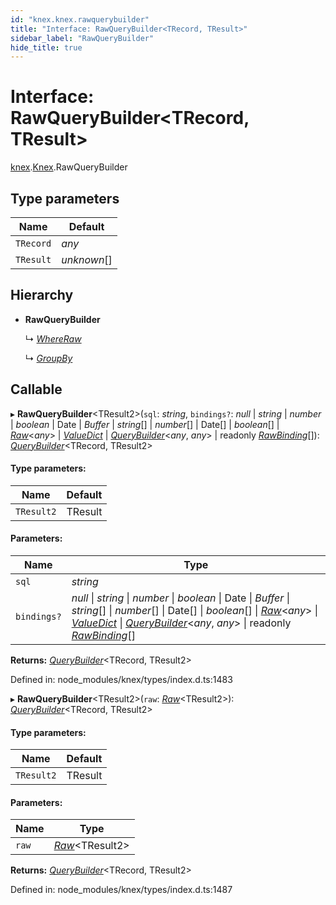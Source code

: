 ```yaml
---
id: "knex.knex.rawquerybuilder"
title: "Interface: RawQueryBuilder<TRecord, TResult>"
sidebar_label: "RawQueryBuilder"
hide_title: true
---
```


# Interface: RawQueryBuilder<TRecord, TResult\>

[knex](../modules/knex.md).[Knex](../modules/knex.knex-1.md).RawQueryBuilder

## Type parameters

Name | Default |
------ | ------ |
`TRecord` | *any* |
`TResult` | *unknown*[] |

## Hierarchy

* **RawQueryBuilder**

  ↳ [*WhereRaw*](knex.knex.whereraw.md)

  ↳ [*GroupBy*](knex.knex.groupby.md)

## Callable

▸ **RawQueryBuilder**<TResult2\>(`sql`: *string*, `bindings?`: *null* \| *string* \| *number* \| *boolean* \| Date \| *Buffer* \| *string*[] \| *number*[] \| Date[] \| *boolean*[] \| [*Raw*](knex.knex.raw.md)<*any*\> \| [*ValueDict*](knex.knex.valuedict.md) \| [*QueryBuilder*](../classes/knex.knex.querybuilder.md)<*any*, *any*\> \| readonly [*RawBinding*](../modules/knex.knex-1.md#rawbinding)[]): [*QueryBuilder*](../classes/knex.knex.querybuilder.md)<TRecord, TResult2\>

#### Type parameters:

Name | Default |
------ | ------ |
`TResult2` | TResult |

#### Parameters:

Name | Type |
------ | ------ |
`sql` | *string* |
`bindings?` | *null* \| *string* \| *number* \| *boolean* \| Date \| *Buffer* \| *string*[] \| *number*[] \| Date[] \| *boolean*[] \| [*Raw*](knex.knex.raw.md)<*any*\> \| [*ValueDict*](knex.knex.valuedict.md) \| [*QueryBuilder*](../classes/knex.knex.querybuilder.md)<*any*, *any*\> \| readonly [*RawBinding*](../modules/knex.knex-1.md#rawbinding)[] |

**Returns:** [*QueryBuilder*](../classes/knex.knex.querybuilder.md)<TRecord, TResult2\>

Defined in: node_modules/knex/types/index.d.ts:1483

▸ **RawQueryBuilder**<TResult2\>(`raw`: [*Raw*](knex.knex.raw.md)<TResult2\>): [*QueryBuilder*](../classes/knex.knex.querybuilder.md)<TRecord, TResult2\>

#### Type parameters:

Name | Default |
------ | ------ |
`TResult2` | TResult |

#### Parameters:

Name | Type |
------ | ------ |
`raw` | [*Raw*](knex.knex.raw.md)<TResult2\> |

**Returns:** [*QueryBuilder*](../classes/knex.knex.querybuilder.md)<TRecord, TResult2\>

Defined in: node_modules/knex/types/index.d.ts:1487
